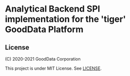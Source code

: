 # Analytical Backend SPI implementation for the 'tiger' GoodData Platform

## License

(C) 2020-2021 GoodData Corporation

This project is under MIT License. See [LICENSE](https://github.com/gooddata/gooddata-ui-sdk/blob/master/libs/sdk-backend-tiger/LICENSE).
